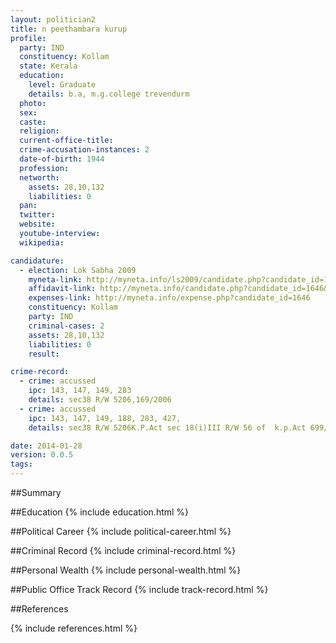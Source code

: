 ```yaml
---
layout: politician2
title: n peethambara kurup
profile: 
  party: IND
  constituency: Kollam
  state: Kerala
  education: 
    level: Graduate
    details: b.a, m.g.college trevendurm
  photo: 
  sex: 
  caste: 
  religion: 
  current-office-title: 
  crime-accusation-instances: 2
  date-of-birth: 1944
  profession: 
  networth: 
    assets: 28,10,132
    liabilities: 0
  pan: 
  twitter: 
  website: 
  youtube-interview: 
  wikipedia: 

candidature: 
  - election: Lok Sabha 2009
    myneta-link: http://myneta.info/ls2009/candidate.php?candidate_id=1646
    affidavit-link: http://myneta.info/candidate.php?candidate_id=1646&scan=original
    expenses-link: http://myneta.info/expense.php?candidate_id=1646
    constituency: Kollam 
    party: IND
    criminal-cases: 2
    assets: 28,10,132
    liabilities: 0
    result:  

crime-record: 
  - crime: accussed
    ipc: 143, 147, 149, 283
    details: sec38 R/W 5206,169/2006 
  - crime: accussed
    ipc: 143, 147, 149, 188, 283, 427,
    details: sec38 R/W 5206K.P.Act sec 18(i)III R/W 56 of  k.p.Act 699/2005 

date: 2014-01-28
version: 0.0.5
tags: 
---
```

##Summary


##Education
{% include education.html %}


##Political Career
{% include political-career.html %}


##Criminal Record
{% include criminal-record.html %}


##Personal Wealth
{% include personal-wealth.html %}


##Public Office Track Record
{% include track-record.html %}


##References


{% include references.html %}